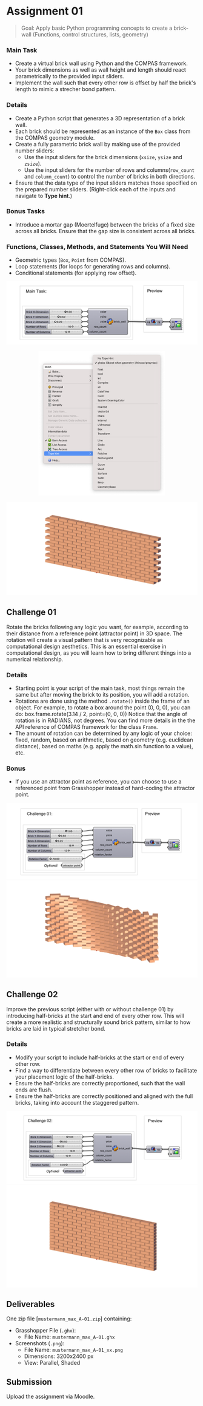 # Assignment 01

> Goal: Apply basic Python programming concepts to create a brick-wall (Functions, control structures, lists, geometry)

### Main Task

- Create a virtual brick wall using Python and the COMPAS framework. 
- Your brick dimensions as well as wall height and length should react parametrically to 
the provided input sliders.
- Implement the wall such that every other row is offset by half the brick's length to mimic 
a strecher bond pattern.

### Details

- Create a Python script that generates a 3D representation of a brick wall.
- Each brick should be represented as an instance of the `Box` class from the COMPAS geometry 
module.
- Create a fully parametric brick wall by making use of the provided number sliders:
  - Use the input sliders for the brick dimensions (`xsize`, `ysize` and `zsize`).
  - Use the input sliders for the number of rows and columns(`row_count` and `column_count`) to 
  control the number of bricks in both directions.
- Ensure that the data type of the input sliders matches those specified on the prepared 
number sliders. (Right-click each of the inputs and navigate to **Type hint**.)

### Bonus Tasks

- Introduce a mortar gap (Moertelfuge) between the bricks of a fixed size across all bricks. 
  Ensure that the gap size is consistent across all bricks.

### Functions, Classes, Methods, and Statements You Will Need

- Geometric types (`Box`, `Point` from COMPAS).
- Loop statements (for loops for generating rows and columns).
- Conditional statements (for applying row offset).

![screenshot](images/ca1_hs24_a01-main-task-gh.png)

<p align="middle">
<img src="./images/Type-Hint.png" alt="Type Hint" height="380"/>
</p>

![screenshot](images/ca1_hs24_a01-main-task.png)

## Challenge 01

Rotate the bricks following any logic you want, for example, according
to their distance from a reference point (attractor point) in 3D space.
The rotation will create a visual pattern that is very recognizable as computational design aesthetics.
This is an essential exercise in computational design, as you will learn how to bring
different things into a numerical relationship.

### Details

- Starting point is your script of the main task, most things remain the same but after
  moving the brick to its position, you will add a rotation.
- Rotations are done using the method `.rotate()` inside the frame of an object.
  For example, to rotate a box around the point (0, 0, 0), you can do:
      box.frame.rotate(3.14 / 2, point=(0, 0, 0))
  Notice that the angle of rotation is in RADIANS, not degrees.
  You can find more details in the the API reference of COMPAS framework for the class `Frame`.
- The amount of rotation can be determined by any logic of your choice: fixed, random, based 
  on arithmetic, based on geometry (e.g. euclidean distance), based on maths (e.g. apply
  the math.sin function to a value), etc.

### Bonus

- If you use an attractor point as reference, you can choose to use a referenced point
  from Grasshopper instead of hard-coding the attractor point.

![Grasshopper](images/ca1_hs24_a01-challenge1-gh.png)
![Result](images/ca1_hs24_a01-challenge1.png)

## Challenge 02

Improve the previous script (either with or without challenge 01) by introducing
half-bricks at the start and end of every other row. This will create a more
realistic and structurally sound brick pattern, similar to how bricks are laid
in typical stretcher bond.

### Details

- Modify your script to include half-bricks at the start or end of every other row.
- Find a way to differentiate between every other row of bricks to facilitate your placement logic of the half-bricks.
- Ensure the half-bricks are correctly proportioned, such that the wall ends are flush.
- Ensure the half-bricks are correctly positioned and aligned with the full bricks, taking into account the staggered pattern.

![Grasshopper](images/ca1_hs24_a01-challenge2-gh.png)
![Result](images/ca1_hs24_a01-challenge2.png)

## Deliverables

One zip file [`mustermann_max_A-01.zip`] containing:

- Grasshopper File (`.ghx`):
  - File Name: `mustermann_max_A-01.ghx`
- Screenshots (`.png`):
  - File Name: `mustermann_max_A-01_xx.png`
  - Dimensions: 3200x2400 px
  - View: Parallel, Shaded

## Submission

Upload the assignment via Moodle.